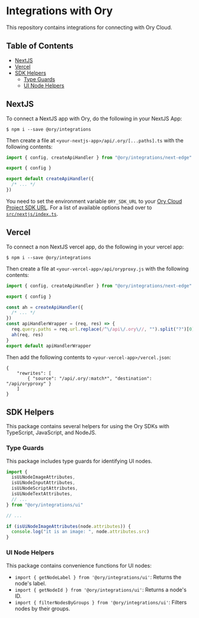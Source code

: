 # Integrations with Ory

This repository contains integrations for connecting with Ory Cloud.

## Table of Contents

<!-- START doctoc generated TOC please keep comment here to allow auto update -->
<!-- DON'T EDIT THIS SECTION, INSTEAD RE-RUN doctoc TO UPDATE -->

- [NextJS](#nextjs)
- [Vercel](#vercel)
- [SDK Helpers](#sdk-helpers)
  - [Type Guards](#type-guards)
  - [UI Node Helpers](#ui-node-helpers)

<!-- END doctoc generated TOC please keep comment here to allow auto update -->

## NextJS

To connect a NextJS app with Ory, do the following in your NextJS App:

```
$ npm i --save @ory/integrations
```

Then create a file at `<your-nextjs-app>/api/.ory/[...paths].ts` with the
following contents:

```typescript
import { config, createApiHandler } from "@ory/integrations/next-edge"

export { config }

export default createApiHandler({
  /* ... */
})
```

You need to set the environment variable `ORY_SDK_URL` to your
[Ory Cloud Project SDK URL](https://www.ory.sh/docs/concepts/services-api). For
a list of available options head over to
[`src/nextjs/index.ts`](src/next-edge/index.ts).

## Vercel

To connect a non NextJS vercel app, do the following in your vercel app:

```
$ npm i --save @ory/integrations
```

Then create a file at `<your-vercel-app>/api/oryproxy.js` with the following
contents:

```javascript
import { config, createApiHandler } from "@ory/integrations/next-edge"

export { config }

const ah = createApiHandler({
  /* ... */
})
const apiHandlerWrapper = (req, res) => {
  req.query.paths = req.url.replace(/^\/api\/.ory\//, "").split("?")[0]
  ah(req, res)
}
export default apiHandlerWrapper
```

Then add the following contents to `<your-vercel-app>/vercel.json`:

```
{
    "rewrites": [
        { "source": "/api/.ory/:match*", "destination": "/api/oryproxy" }
    ]
}
```

## SDK Helpers

This package contains several helpers for using the Ory SDKs with TypeScript,
JavaScript, and NodeJS.

### Type Guards

This package includes type guards for identifying UI nodes.

```ts
import {
  isUiNodeImageAttributes,
  isUiNodeInputAttributes,
  isUiNodeScriptAttributes,
  isUiNodeTextAttributes,
  // ...
} from "@ory/integrations/ui"

// ...

if (isUiNodeImageAttributes(node.attributes)) {
  console.log("it is an image: ", node.attributes.src)
}
```

### UI Node Helpers

This package contains convenience functions for UI nodes:

- `import { getNodeLabel } from '@ory/integrations/ui'`: Returns the node's
  label.
- `import { getNodeId } from '@ory/integrations/ui'`: Returns a node's ID.
- `import { filterNodesByGroups } from '@ory/integrations/ui'`: Filters nodes by
  their groups.
